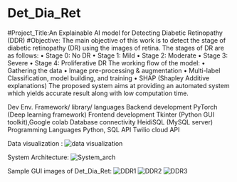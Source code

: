 # Det_Dia_Ret
#Project_Title:An Explainable AI model for Detecting Diabetic Retinopathy (DDR)
#Objective: The main objective of this work is to detect the stage of diabetic retinopathy (DR) using the
images of retina. The stages of DR are as follows:
• Stage 0: No DR
• Stage 1: Mild
• Stage 2: Moderate
• Stage 3: Severe
• Stage 4: Proliferative DR
The working flow of the model:
• Gathering the data
• Image pre-processing & augmentation
• Multi-label Classification, model building, and training
• SHAP (Shapley Additive explanations)
The proposed system aims at providing an automated system which yields accurate result along
with low computation time.

Dev Env.	        Framework/ library/ languages
Backend development	PyTorch (Deep learning framework)
Frontend development	Tkinter (Python GUI toolkit),Google colab
Database connectivity	HeidiSQL (MySQL server)
Programming Languages	Python, SQL
API	                Twilio cloud API


Data visualization :
![data visualization](https://user-images.githubusercontent.com/91202471/178436331-fd2f3472-0115-4a77-a976-91ece8b6ec13.png)

System Architecture:
![System_arch](https://user-images.githubusercontent.com/91202471/178436164-f54d8088-dabe-4438-8011-e91c66e2d4ef.png)

Sample GUI images of Det_Dia_Ret:
![DDR1](https://user-images.githubusercontent.com/91202471/178436989-efeb47ce-b8c3-4b55-9d55-1627594de367.png)
![DDR2](https://user-images.githubusercontent.com/91202471/178437014-b6d23b9f-3832-47f1-be05-45c0180579a7.png)
![DDR3](https://user-images.githubusercontent.com/91202471/178437072-936f9b6c-af29-4132-ae78-81edc74f50e4.png)




